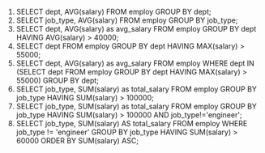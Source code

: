 1. SELECT dept, AVG(salary) FROM employ GROUP BY dept;
2. SELECT job_type, AVG(salary) FROM employ GROUP BY job_type;
3. SELECT dept, AVG(salary) as avg_salary FROM employ GROUP BY dept HAVING AVG(salary) > 40000;
4. SELECT dept FROM employ GROUP BY dept HAVING MAX(salary) > 55000;
5. SELECT dept, AVG(salary) as avg_salary FROM employ WHERE dept IN (SELECT dept FROM employ GROUP BY dept HAVING MAX(salary) > 55000) GROUP BY dept;
6. SELECT job_type, SUM(salary) as total_salary FROM employ GROUP BY job_type HAVING SUM(salary) > 100000;
7. SELECT job_type, SUM(salary) as total_salary FROM employ GROUP BY job_type HAVING SUM(salary) > 100000 AND job_type!='engineer';
8. SELECT job_type, SUM(salary) AS total_salary FROM employ WHERE job_type != 'engineer' GROUP BY job_type HAVING SUM(salary) > 60000 ORDER BY SUM(salary) ASC;




